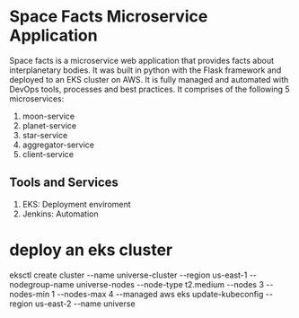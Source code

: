 # Space Facts Microservice Application

Space facts is a microservice web application that provides facts about interplanetary bodies. It was built in python with the Flask framework and deployed to an EKS cluster on AWS. It is fully managed and automated with DevOps tools, processes and best practices. It comprises of the following 5 microservices:
1. moon-service
2. planet-service
3. star-service
4. aggregator-service
5. client-service

## Tools and Services
1. EKS: Deployment enviroment
2. Jenkins: Automation

# deploy an eks cluster
eksctl create cluster --name universe-cluster --region us-east-1 --nodegroup-name universe-nodes --node-type t2.medium --nodes 3 --nodes-min 1 --nodes-max 4 --managed
aws eks update-kubeconfig --region us-east-2 --name universe
